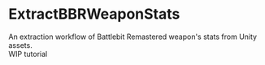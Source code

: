 # ExtractBBRWeaponStats
An extraction workflow of Battlebit Remastered weapon's stats from Unity assets.
<br>
WIP tutorial
